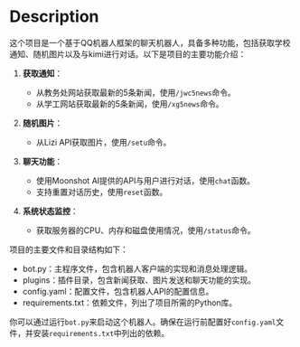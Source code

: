 # Description
这个项目是一个基于QQ机器人框架的聊天机器人，具备多种功能，包括获取学校通知、随机图片以及与kimi进行对话。以下是项目的主要功能介绍：

1. **获取通知**：
   - 从教务处网站获取最新的5条新闻，使用`/jwc5news`命令。
   - 从学工网站获取最新的5条新闻，使用`/xg5news`命令。

2. **随机图片**：
   - 从Lizi API获取图片，使用`/setu`命令。

3. **聊天功能**：
   - 使用Moonshot AI提供的API与用户进行对话，使用`chat`函数。
   - 支持重置对话历史，使用`reset`函数。

4. **系统状态监控**：
   - 获取服务器的CPU、内存和磁盘使用情况，使用`/status`命令。

项目的主要文件和目录结构如下：
- bot.py：主程序文件，包含机器人客户端的实现和消息处理逻辑。
- plugins：插件目录，包含新闻获取、图片发送和聊天功能的实现。
- config.yaml：配置文件，包含机器人API的配置信息。
- requirements.txt：依赖文件，列出了项目所需的Python库。

你可以通过运行`bot.py`来启动这个机器人。确保在运行前配置好`config.yaml`文件，并安装`requirements.txt`中列出的依赖。